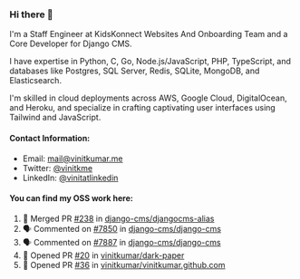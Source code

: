 ### Hi there 👋

I'm a Staff Engineer at KidsKonnect Websites And Onboarding Team and a Core Developer for Django CMS.

I have expertise in Python, C, Go, Node.js/JavaScript, PHP, TypeScript, and databases like Postgres, SQL Server, Redis, SQLite, MongoDB, and Elasticsearch. 

I'm skilled in cloud deployments across AWS, Google Cloud, DigitalOcean, and Heroku, and specialize in crafting captivating user interfaces using Tailwind and JavaScript. 

#### Contact Information:

- Email: <a href="mailto:mail@vinitkumar.me">mail@vinitkumar.me</a>
- Twitter: [@vinitkme](https://twitter.com/vinitkme)
- LinkedIn: [@vinitatlinkedin](https://www.linkedin.com/in/vinitatlinkedin/)  

#### You can find my OSS work here:

<!--START_SECTION:activity-->
1. 🎉 Merged PR [#238](https://github.com/django-cms/djangocms-alias/pull/238) in [django-cms/djangocms-alias](https://github.com/django-cms/djangocms-alias)
2. 🗣 Commented on [#7850](https://github.com/django-cms/django-cms/pull/7850#issuecomment-2121038701) in [django-cms/django-cms](https://github.com/django-cms/django-cms)
3. 🗣 Commented on [#7887](https://github.com/django-cms/django-cms/pull/7887#issuecomment-2121025792) in [django-cms/django-cms](https://github.com/django-cms/django-cms)
4. 💪 Opened PR [#20](https://github.com/vinitkumar/dark-paper/pull/20) in [vinitkumar/dark-paper](https://github.com/vinitkumar/dark-paper)
5. 💪 Opened PR [#36](https://github.com/vinitkumar/vinitkumar.github.com/pull/36) in [vinitkumar/vinitkumar.github.com](https://github.com/vinitkumar/vinitkumar.github.com)
<!--END_SECTION:activity-->
